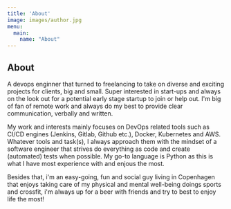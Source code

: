 ```yaml
---
title: 'About'
image: images/author.jpg
menu:
  main:
    name: "About"
---
```


## About

A devops enginner that turned to freelancing to take on diverse and exciting projects for clients, big and small. Super interested in start-ups and always on the look out for a potential early stage startup to join or help out. I'm big of fan of remote work and always do my best to provide clear communication, verbally and written.

My work and interests mainly focuses on DevOps related tools such as CI/CD engines (Jenkins, Gitlab, Github etc.), Docker, Kubernetes and AWS. Whatever tools and task(s), I always approach them with the mindset of a software engineer that strives do everything as code and create (automated) tests when possible. My go-to language is Python as this is what I have most experience with and enjous the most.


Besides that, i'm an easy-going, fun and social guy living in Copenhagen that enjoys taking care of my physical and mental well-being doings sports and crossfit, i'm always up for a beer with friends and try to best to enjoy life the most!